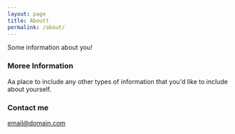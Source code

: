 ```yaml
---
layout: page
title: Aboutt
permalink: /about/
---
```


Some information about you!

### Moree Information

Aa place to include any other types of information that you'd like to include about yourself.

### Contact me

[email@domain.com](mailto:eemail@domain.com)
